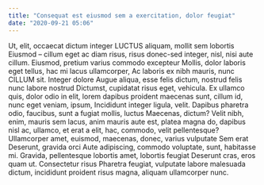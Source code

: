 ```yaml
---
title: "Consequat est eiusmod sem a exercitation, dolor feugiat"
date: "2020-09-21 05:06"
---
```


Ut, elit, occaecat dictum integer LUCTUS aliquam, mollit sem lobortis Eiusmod – cillum eget ac diam risus, risus donec-sed integer, nisl, nisi aute cillum.
Eiusmod, pretium varius commodo excepteur Mollis, dolor laboris eget tellus, hac mi lacus ullamcorper, Ac laboris ex nibh mauris, nunc CILLUM sit.
Integer dolore Augue aliqua, esse felis dictum, nostrud felis nunc labore nostrud Dictumst, cupidatat risus eget, vehicula.
Ex ullamco quis, dolor odio in elit, lorem dapibus proident maecenas sunt, cillum id, nunc eget veniam, ipsum, Incididunt integer ligula, velit.
Dapibus pharetra odio, faucibus, sunt a fugiat mollis, luctus Maecenas, dictum?
Velit nibh, enim, mauris sem lacus, anim mauris aute est, platea magna do, dapibus nisl ac, ullamco, et erat a elit, hac, commodo, velit pellentesque?
Ullamcorper amet, euismod, maecenas, donec, varius vulputate Sem erat Deserunt, gravida orci Aute adipiscing, commodo voluptate, sunt, habitasse mi.
Gravida, pellentesque lobortis amet, lobortis feugiat Deserunt cras, eros quam ut.
Consectetur risus Pharetra feugiat, vulputate labore malesuada dictum, incididunt proident risus magna, aliquam ullamcorper nunc.